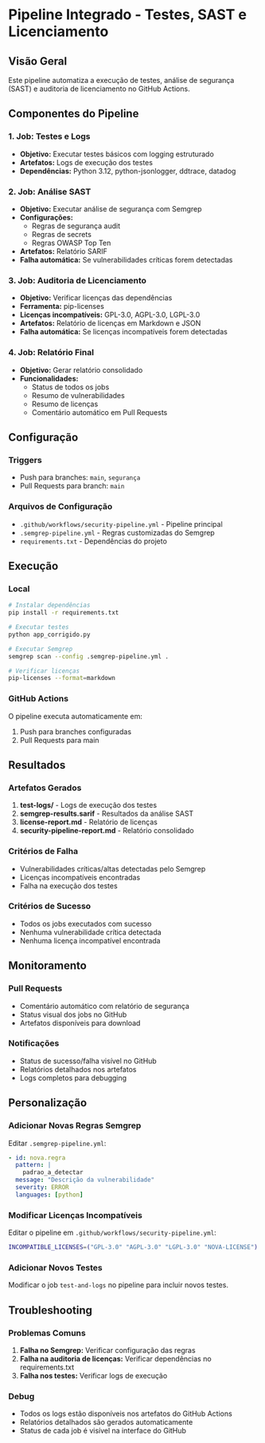 # Pipeline Integrado - Testes, SAST e Licenciamento

## Visão Geral

Este pipeline automatiza a execução de testes, análise de segurança (SAST) e auditoria de licenciamento no GitHub Actions.

## Componentes do Pipeline

### 1. Job: Testes e Logs
- **Objetivo:** Executar testes básicos com logging estruturado
- **Artefatos:** Logs de execução dos testes
- **Dependências:** Python 3.12, python-jsonlogger, ddtrace, datadog

### 2. Job: Análise SAST
- **Objetivo:** Executar análise de segurança com Semgrep
- **Configurações:**
  - Regras de segurança audit
  - Regras de secrets
  - Regras OWASP Top Ten
- **Artefatos:** Relatório SARIF
- **Falha automática:** Se vulnerabilidades críticas forem detectadas

### 3. Job: Auditoria de Licenciamento
- **Objetivo:** Verificar licenças das dependências
- **Ferramenta:** pip-licenses
- **Licenças incompatíveis:** GPL-3.0, AGPL-3.0, LGPL-3.0
- **Artefatos:** Relatório de licenças em Markdown e JSON
- **Falha automática:** Se licenças incompatíveis forem detectadas

### 4. Job: Relatório Final
- **Objetivo:** Gerar relatório consolidado
- **Funcionalidades:**
  - Status de todos os jobs
  - Resumo de vulnerabilidades
  - Resumo de licenças
  - Comentário automático em Pull Requests

## Configuração

### Triggers
- Push para branches: `main`, `segurança`
- Pull Requests para branch: `main`

### Arquivos de Configuração
- `.github/workflows/security-pipeline.yml` - Pipeline principal
- `.semgrep-pipeline.yml` - Regras customizadas do Semgrep
- `requirements.txt` - Dependências do projeto

## Execução

### Local
```bash
# Instalar dependências
pip install -r requirements.txt

# Executar testes
python app_corrigido.py

# Executar Semgrep
semgrep scan --config .semgrep-pipeline.yml .

# Verificar licenças
pip-licenses --format=markdown
```

### GitHub Actions
O pipeline executa automaticamente em:
1. Push para branches configuradas
2. Pull Requests para main

## Resultados

### Artefatos Gerados
1. **test-logs/** - Logs de execução dos testes
2. **semgrep-results.sarif** - Resultados da análise SAST
3. **license-report.md** - Relatório de licenças
4. **security-pipeline-report.md** - Relatório consolidado

### Critérios de Falha
- Vulnerabilidades críticas/altas detectadas pelo Semgrep
- Licenças incompatíveis encontradas
- Falha na execução dos testes

### Critérios de Sucesso
- Todos os jobs executados com sucesso
- Nenhuma vulnerabilidade crítica detectada
- Nenhuma licença incompatível encontrada

## Monitoramento

### Pull Requests
- Comentário automático com relatório de segurança
- Status visual dos jobs no GitHub
- Artefatos disponíveis para download

### Notificações
- Status de sucesso/falha visível no GitHub
- Relatórios detalhados nos artefatos
- Logs completos para debugging

## Personalização

### Adicionar Novas Regras Semgrep
Editar `.semgrep-pipeline.yml`:
```yaml
- id: nova.regra
  pattern: |
    padrao_a_detectar
  message: "Descrição da vulnerabilidade"
  severity: ERROR
  languages: [python]
```

### Modificar Licenças Incompatíveis
Editar o pipeline em `.github/workflows/security-pipeline.yml`:
```bash
INCOMPATIBLE_LICENSES=("GPL-3.0" "AGPL-3.0" "LGPL-3.0" "NOVA-LICENSE")
```

### Adicionar Novos Testes
Modificar o job `test-and-logs` no pipeline para incluir novos testes.

## Troubleshooting

### Problemas Comuns
1. **Falha no Semgrep:** Verificar configuração das regras
2. **Falha na auditoria de licenças:** Verificar dependências no requirements.txt
3. **Falha nos testes:** Verificar logs de execução

### Debug
- Todos os logs estão disponíveis nos artefatos do GitHub Actions
- Relatórios detalhados são gerados automaticamente
- Status de cada job é visível na interface do GitHub

